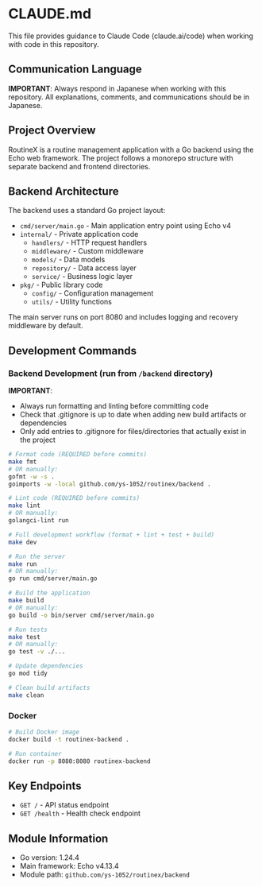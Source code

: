 # CLAUDE.md

This file provides guidance to Claude Code (claude.ai/code) when working with code in this repository.

## Communication Language

**IMPORTANT**: Always respond in Japanese when working with this repository. All explanations, comments, and communications should be in Japanese.

## Project Overview

RoutineX is a routine management application with a Go backend using the Echo web framework. The project follows a monorepo structure with separate backend and frontend directories.

## Backend Architecture

The backend uses a standard Go project layout:

- `cmd/server/main.go` - Main application entry point using Echo v4
- `internal/` - Private application code
  - `handlers/` - HTTP request handlers  
  - `middleware/` - Custom middleware
  - `models/` - Data models
  - `repository/` - Data access layer
  - `service/` - Business logic layer
- `pkg/` - Public library code
  - `config/` - Configuration management
  - `utils/` - Utility functions

The main server runs on port 8080 and includes logging and recovery middleware by default.

## Development Commands

### Backend Development (run from `/backend` directory)

**IMPORTANT**: 
- Always run formatting and linting before committing code
- Check that .gitignore is up to date when adding new build artifacts or dependencies
- Only add entries to .gitignore for files/directories that actually exist in the project

```bash
# Format code (REQUIRED before commits)
make fmt
# OR manually:
gofmt -w -s .
goimports -w -local github.com/ys-1052/routinex/backend .

# Lint code (REQUIRED before commits)
make lint
# OR manually:
golangci-lint run

# Full development workflow (format + lint + test + build)
make dev

# Run the server
make run
# OR manually:
go run cmd/server/main.go

# Build the application  
make build
# OR manually:
go build -o bin/server cmd/server/main.go

# Run tests
make test
# OR manually:
go test -v ./...

# Update dependencies
go mod tidy

# Clean build artifacts
make clean
```

### Docker

```bash
# Build Docker image
docker build -t routinex-backend .

# Run container
docker run -p 8080:8080 routinex-backend
```

## Key Endpoints

- `GET /` - API status endpoint
- `GET /health` - Health check endpoint

## Module Information

- Go version: 1.24.4
- Main framework: Echo v4.13.4
- Module path: `github.com/ys-1052/routinex/backend`